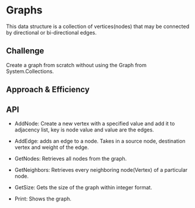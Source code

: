 # Graphs
This data structure is a collection of vertices(nodes) that may be connected by directional or bi-directional edges.

## Challenge
Create a graph from scratch without using the Graph from System.Collections.

## Approach & Efficiency

## API
- AddNode: Create a new vertex with a specified value  and add it to adjacency list, key is node value and value are the edges.

- AddEdge: adds an edge to a node. Takes in a source node, destination vertex and weight of the edge.

- GetNodes: Retrieves all nodes from the graph.

- GetNeighbors: Retrieves every neighboring  node(Vertex) of a particular node.

- GetSize: Gets the size of the graph within integer format.

- Print: Shows the graph.
